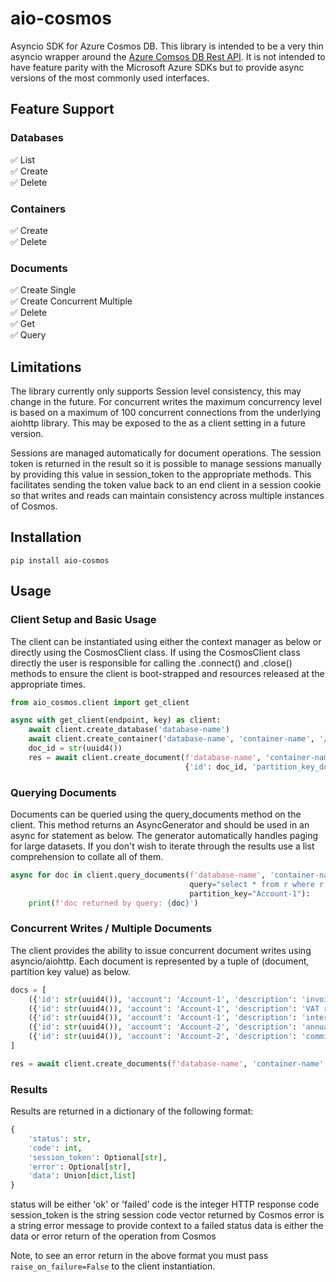 # aio-cosmos
Asyncio SDK for Azure Cosmos DB. This library is intended to be a very thin asyncio wrapper around the [Azure Comsos DB Rest API][1]. 
It is not intended to have feature parity with the Microsoft Azure SDKs but to provide async versions of the most commonly used interfaces.

[1]: (https://docs.microsoft.com/en-us/rest/api/cosmos-db/)

## Feature Support
### Databases
✅ List\
✅ Create\
✅ Delete

### Containers
✅ Create\
✅ Delete

### Documents
✅ Create Single\
✅ Create Concurrent Multiple\
✅ Delete\
✅ Get\
✅ Query

## Limitations

The library currently only supports Session level consistency, this may change in the future. 
For concurrent writes the maximum concurrency level is based on a maximum of 100 concurrent
connections from the underlying aiohttp library. This may be exposed to the as a client 
setting in a future version.

Sessions are managed automatically for document operations. The session token is returned in the
result so it is possible to manage sessions manually by providing this value in session_token to
the appropriate methods. This facilitates sending the token value back to an end client in a
session cookie so that writes and reads can maintain consistency across multiple instances of
Cosmos.

## Installation

```shell
pip install aio-cosmos
```

## Usage

### Client Setup and Basic Usage

The client can be instantiated using either the context manager as below or directly using the CosmosClient class.
If using the CosmosClient class directly the user is responsible for calling the .connect() and .close() methods to
ensure the client is boot-strapped and resources released at the appropriate times.

```python
from aio_cosmos.client import get_client

async with get_client(endpoint, key) as client:
    await client.create_database('database-name')
    await client.create_container('database-name', 'container-name', '/partition_key_document_path')
    doc_id = str(uuid4())
    res = await client.create_document(f'database-name', 'container-name',
                                       {'id': doc_id, 'partition_key_document_path': 'Account-1', 'description': 'tax surcharge'}, partition_key="Account-1")
```

### Querying Documents

Documents can be queried using the query_documents method on the client. This method returns an AsyncGenerator and should
be used in an async for statement as below. The generator automatically handles paging for large datasets. If you don't
wish to iterate through the results use a list comprehension to collate all of them.

```python
async for doc in client.query_documents(f'database-name', 'container-name',
                                        query="select * from r where r.account = 'Account-1'",
                                        partition_key="Account-1"):
    print(f'doc returned by query: {doc}')
```

### Concurrent Writes / Multiple Documents

The client provides the ability to issue concurrent document writes using asyncio/aiohttp. Each document is represented
by a tuple of (document, partition key value) as below.

```python
docs = [
    ({'id': str(uuid4()), 'account': 'Account-1', 'description': 'invoice paid'}, 'Account-1'),
    ({'id': str(uuid4()), 'account': 'Account-1', 'description': 'VAT remitted'}, 'Account-1'),
    ({'id': str(uuid4()), 'account': 'Account-1', 'description': 'interest paid'}, 'Account-1'),
    ({'id': str(uuid4()), 'account': 'Account-2', 'description': 'annual fees'}, 'Account-2'),
    ({'id': str(uuid4()), 'account': 'Account-2', 'description': 'commission'}, 'Account-2'),
]

res = await client.create_documents(f'database-name', 'container-name', docs)
```

### Results

Results are returned in a dictionary of the following format:

```python
{
    'status': str,
    'code': int,
    'session_token': Optional[str],
    'error': Optional[str],
    'data': Union[dict,list]
}
```
status will be either 'ok' or 'failed'
code is the integer HTTP response code
session_token is the string session code vector returned by Cosmos
error is a string error message to provide context to a failed status
data is either the data or error return of the operation from Cosmos

Note, to see an error return in the above format you must pass ```raise_on_failure=False``` to the client instantiation.
